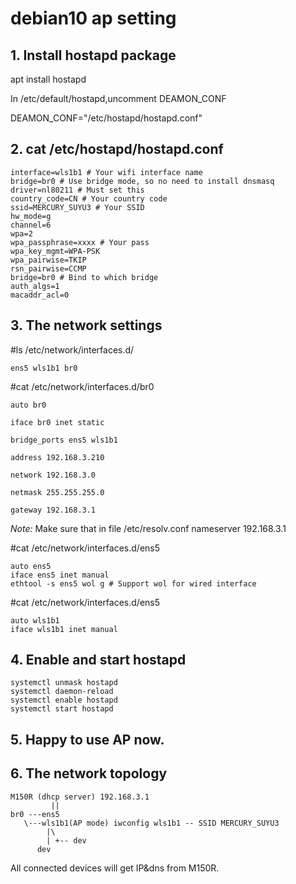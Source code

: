# debian10 ap setting


## 1. Install hostapd package

apt install hostapd

In /etc/default/hostapd,uncomment DEAMON_CONF

DEAMON_CONF="/etc/hostapd/hostapd.conf"

## 2. cat /etc/hostapd/hostapd.conf
```
interface=wls1b1 # Your wifi interface name
bridge=br0 # Use bridge mode, so no need to install dnsmasq
driver=nl80211 # Must set this
country_code=CN # Your country code
ssid=MERCURY_SUYU3 # Your SSID
hw_mode=g 
channel=6
wpa=2
wpa_passphrase=xxxx # Your pass
wpa_key_mgmt=WPA-PSK
wpa_pairwise=TKIP
rsn_pairwise=CCMP
bridge=br0 # Bind to which bridge
auth_algs=1
macaddr_acl=0
```
## 3. The network settings
#ls /etc/network/interfaces.d/
```
ens5 wls1b1 br0
```

#cat /etc/network/interfaces.d/br0
```
auto br0

iface br0 inet static

bridge_ports ens5 wls1b1

address 192.168.3.210

network 192.168.3.0

netmask 255.255.255.0

gateway 192.168.3.1
```

*Note:*
Make sure that in file /etc/resolv.conf
nameserver 192.168.3.1

#cat /etc/network/interfaces.d/ens5
```
auto ens5
iface ens5 inet manual
ethtool -s ens5 wol g # Support wol for wired interface
```
#cat /etc/network/interfaces.d/ens5
```
auto wls1b1
iface wls1b1 inet manual
```
## 4. Enable and start hostapd
```
systemctl unmask hostapd
systemctl daemon-reload
systemctl enable hostapd
systemctl start hostapd
```

## 5. Happy to use AP now.


## 6. The network topology
```
M150R (dhcp server) 192.168.3.1
         ||
br0 ---ens5
   \---wls1b1(AP mode) iwconfig wls1b1 -- SSID MERCURY_SUYU3 
        |\
        | +-- dev
      dev 
```
All connected devices will get IP&dns from M150R.

